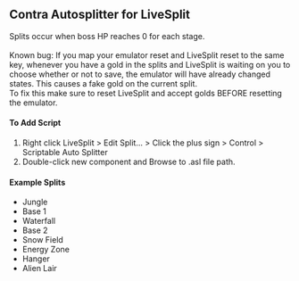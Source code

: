 ## Contra Autosplitter for LiveSplit <br />
Splits occur when boss HP reaches 0 for each stage. <br />
<br />
Known bug: If you map your emulator reset and LiveSplit reset to the same key, whenever you have a gold in the splits and LiveSplit is waiting on you to choose 
whether or not to save, the emulator will have already changed states. This causes a fake gold on the current split. <br />
To fix this make sure to reset LiveSplit and accept golds BEFORE resetting the emulator.
#### To Add Script <br />
1. Right click LiveSplit > Edit Split... > Click the plus sign > Control > Scriptable Auto Splitter <br />
1. Double-click new component and Browse to .asl file path. <br />
#### Example Splits <br />
* Jungle
* Base 1
* Waterfall
* Base 2
* Snow Field
* Energy Zone
* Hanger
* Alien Lair